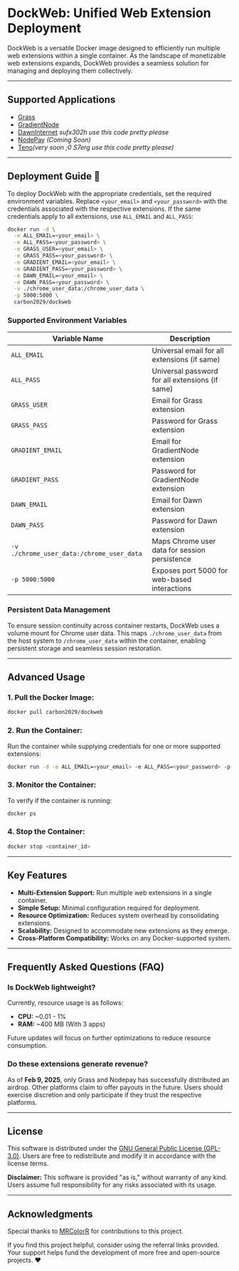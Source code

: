# **DockWeb: Unified Web Extension Deployment**

DockWeb is a versatile Docker image designed to efficiently run multiple web extensions within a single container. As the landscape of monetizable web extensions expands, DockWeb provides a seamless solution for managing and deploying them collectively.

---

## **Supported Applications**
- [Grass](https://app.getgrass.io/register/?referralCode=cDmWvtOKIDU-7T-)
- [GradientNode](https://app.gradient.network/signup?code=WL8GSK)
- [DawnInternet](https://www.dawninternet.com/) *sufx302h use this code pretty please*
- [NodePay](https://app.nodepay.ai/register?ref=EHEzbYy5vbpP2cj) *(Coming Soon)*
- [Teno](https://bit.ly/teneo-community-node)*(very soon ;0  S7erg use this code pretty please)*
---

## **Deployment Guide** 🚀

To deploy DockWeb with the appropriate credentials, set the required environment variables. Replace `<your_email>` and `<your_password>` with the credentials associated with the respective extensions. If the same credentials apply to all extensions, use `ALL_EMAIL` and `ALL_PASS`:

```bash
docker run -d \
  -e ALL_EMAIL=<your_email> \
  -e ALL_PASS=<your_password> \
  -e GRASS_USER=<your_email> \
  -e GRASS_PASS=<your_password> \
  -e GRADIENT_EMAIL=<your_email> \
  -e GRADIENT_PASS=<your_password> \
  -e DAWN_EMAIL=<your_email> \
  -e DAWN_PASS=<your_password> \
  -v ./chrome_user_data:/chrome_user_data \
  -p 5000:5000 \
  carbon2029/dockweb
```

### **Supported Environment Variables**

| Variable Name     | Description                                         |
|------------------|-------------------------------------------------|
| `ALL_EMAIL`      | Universal email for all extensions (if same)   |
| `ALL_PASS`       | Universal password for all extensions (if same) |
| `GRASS_USER`     | Email for Grass extension                      |
| `GRASS_PASS`     | Password for Grass extension                   |
| `GRADIENT_EMAIL` | Email for GradientNode extension               |
| `GRADIENT_PASS`  | Password for GradientNode extension            |
| `DAWN_EMAIL`     | Email for Dawn extension                       |
| `DAWN_PASS`      | Password for Dawn extension                    |
| `-v ./chrome_user_data:/chrome_user_data` | Maps Chrome user data for session persistence |
| `-p 5000:5000`   | Exposes port 5000 for web-based interactions    |

### **Persistent Data Management**
To ensure session continuity across container restarts, DockWeb uses a volume mount for Chrome user data. This maps `./chrome_user_data` from the host system to `/chrome_user_data` within the container, enabling persistent storage and seamless session restoration.

---

## **Advanced Usage**

### **1. Pull the Docker Image:**
```bash
docker pull carbon2029/dockweb
```

### **2. Run the Container:**
Run the container while supplying credentials for one or more supported extensions:
```bash
docker run -d -e ALL_EMAIL=<your_email> -e ALL_PASS=<your_password> -p 5000:5000 carbon2029/dockweb
```

### **3. Monitor the Container:**
To verify if the container is running:
```bash
docker ps
```

### **4. Stop the Container:**
```bash
docker stop <container_id>
```

---

## **Key Features**

- **Multi-Extension Support:** Run multiple web extensions in a single container.
- **Simple Setup:** Minimal configuration required for deployment.
- **Resource Optimization:** Reduces system overhead by consolidating extensions.
- **Scalability:** Designed to accommodate new extensions as they emerge.
- **Cross-Platform Compatibility:** Works on any Docker-supported system.

---

## **Frequently Asked Questions (FAQ)**

### **Is DockWeb lightweight?**
Currently, resource usage is as follows:
- **CPU:** ~0.01 - 1%
- **RAM:** ~400 MB (With 3 apps)

Future updates will focus on further optimizations to reduce resource consumption.

### **Do these extensions generate revenue?**
As of **Feb 9, 2025**, only Grass and Nodepay has successfully distributed an airdrop. Other platforms claim to offer payouts in the future. Users should exercise discretion and only participate if they trust the respective platforms.

---


## **License**

This software is distributed under the [GNU General Public License (GPL-3.0)](https://www.gnu.org/licenses/gpl-3.0.html). Users are free to redistribute and modify it in accordance with the license terms.

**Disclaimer:** This software is provided "as is," without warranty of any kind. Users assume full responsibility for any risks associated with its usage.

---

## **Acknowledgments**

Special thanks to [MRColorR](https://github.com/MRColorR) for contributions to this project.

If you find this project helpful, consider using the referral links provided. Your support helps fund the development of more free and open-source projects. ❤️

